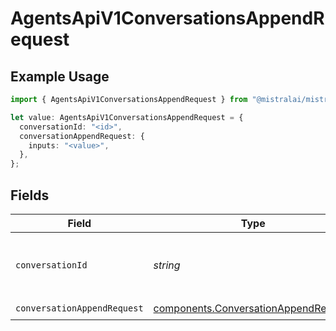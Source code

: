 # AgentsApiV1ConversationsAppendRequest

## Example Usage

```typescript
import { AgentsApiV1ConversationsAppendRequest } from "@mistralai/mistralai/models/operations";

let value: AgentsApiV1ConversationsAppendRequest = {
  conversationId: "<id>",
  conversationAppendRequest: {
    inputs: "<value>",
  },
};
```

## Fields

| Field                                                                                        | Type                                                                                         | Required                                                                                     | Description                                                                                  |
| -------------------------------------------------------------------------------------------- | -------------------------------------------------------------------------------------------- | -------------------------------------------------------------------------------------------- | -------------------------------------------------------------------------------------------- |
| `conversationId`                                                                             | *string*                                                                                     | :heavy_check_mark:                                                                           | ID of the conversation to which we append entries.                                           |
| `conversationAppendRequest`                                                                  | [components.ConversationAppendRequest](../../models/components/conversationappendrequest.md) | :heavy_check_mark:                                                                           | N/A                                                                                          |